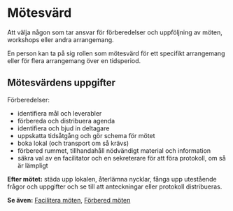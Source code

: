 # Mötesvärd

<summary>
Att välja någon som tar ansvar för förberedelser och uppföljning av möten, workshops eller andra arrangemang.
</summary>

En person kan ta på sig rollen som mötesvärd för ett specifikt arrangemang eller för flera arrangemang över en tidsperiod.

## Mötesvärdens uppgifter

Förberedelser:

- identifiera mål och leverabler
- förbereda och distribuera agenda
- identifiera och bjud in deltagare
- uppskatta tidsåtgång och gör schema för mötet
- boka lokal (och transport om så krävs)
- förbered rummet, tillhandahåll nödvändigt material och information
- säkra val av en facilitator och en sekreterare för att föra protokoll, om så är lämpligt

**Efter mötet:** städa upp lokalen, återlämna nycklar, fånga upp utestående frågor och uppgifter och se till att anteckningar eller protokoll distribueras.

**Se även:** [Facilitera möten](section:facilitate-meetings), [Förbered möten](section:prepare-for-meetings)